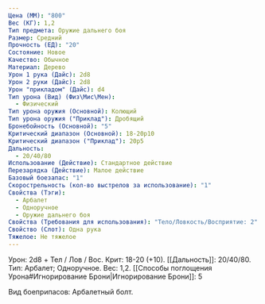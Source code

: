 ```yaml
---
Цена (ММ): "800"
Вес (КГ): 1,2
Тип предмета: Оружие дальнего боя
Размер: Средний
Прочность (ЕД): "20"
Состояние: Новое
Качество: Обычное
Материал: Дерево
Урон 1 рука (Дайс): 2d8
Урон 2 руки (Дайс): 2d8
Урон "прикладом" (Дайс): d4
Тип урона (Вид) (Физ\Мис\Мен):
  - Физический
Тип урона оружия (Основной): Колющий
Тип урона оружия ("Приклад"): Дробящий
Бронебойность (Основной): "5"
Критический диапазон (Основной): 18-20р10
Критический диапазон ("Приклад"): 20р5
Дальность:
  - 20/40/80
Использование (Действие): Стандартное действие
Перезарядка (Действие): Малое действие
Базовый боезапас: "1"
Скорострельность (кол-во выстрелов за использование): "1"
Свойства (Тэги):
  - Арбалет
  - Одноручное
  - Оружие дальнего боя
Свойства (Требования для использования): "Тело/Ловкость/Восприятие: 2"
Свойство (Слот): Одна рука
Тяжелое: Не тяжелое
---
```

Урон: 2d8 + Тел / Лов / Вос. Крит: 18-20 (+10). [[Дальность]]: 20/40/80. Тип: Арбалет; Одноручное. Вес: 1,2.
[[Способы поглощения Урона#Игнорирование Брони|Игнорирование Брони]]: 5

Вид боеприпасов: Арбалетный болт.

